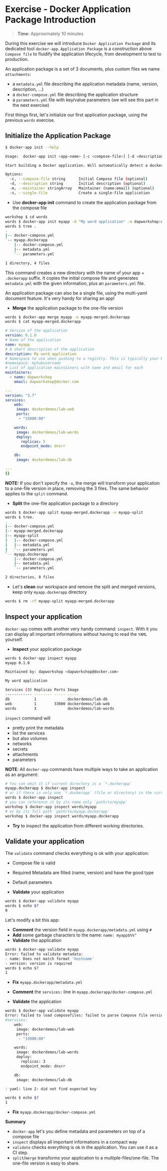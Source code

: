 # Exercise - Docker Application Package Introduction

> **Time**: Approximately 10 minutes

During this exercise we will introduce `Docker Application Package` and its dedicated tool `docker-app`.
`Application Package` is a construction above `Compose file` to fluidify the application lifecycle, from development to test to production.

An application package is a set of 3 documents, plus custom files we name `attachments`:
* a `metadata.yml` file describing the application metadata (name, version, description, ...)
* a `docker-compose.yml` file describing the application structure
* a `parameters.yml` file with key/value parameters (we will see this part in the next exercise)

First things first, let's initialize our first application package, using the previous `words` exercise.

## Initialize the Application Package

```sh
$ docker-app init --help

Usage:  docker-app init <app-name> [-c <compose-file>] [-d <description>] [-m name:email ...] [flags]

Start building a Docker application. Will automatically detect a docker-compose.yml file in the current directory.

Options:
  -c, --compose-file string      Initial Compose file (optional)
  -d, --description string       Initial description (optional)
  -m, --maintainer stringArray   Maintainer (name:email) (optional)
  -s, --single-file              Create a single-file application
```

* Use **docker-app init** command to create the application package from the compose file
```sh
workshop $ cd words
words $ docker-app init myapp -d "My word application" -m dapworkshop:dapworkshop@docker.com
words $ tree .
.
|-- docker-compose.yml
`-- myapp.dockerapp
    |-- docker-compose.yml
    |-- metadata.yml
    `-- parameters.yml

1 directory, 4 files
```

This command creates a new directory with the name of your app + `.dockerapp` suffix. It copies the initial compose file and generates `metadata.yml` with the given information, plus an `parameters.yml` file.

An application package can also be a single file, using the multi-yaml document feature. It's very handy for sharing an app!

* **Merge** the application package to the one-file version

```sh
words $ docker-app merge myapp -o myapp-merged.dockerapp
words $ cat myapp-merged.dockerapp
```
```yaml
# Version of the application
version: 0.1.0
# Name of the application
name: myapp
# A short description of the application
description: My word application
# Namespace to use when pushing to a registry. This is typically your Hub username.
#namespace: myhubusername
# List of application maintainers with name and email for each
maintainers:
  - name: dapworkshop
    email: dapworkshop@docker.com

---
version: "3.7"
services:
    web:
     image: dockerdemos/lab-web
     ports:
      - "33000:80"

    words:
     image: dockerdemos/lab-words
     deploy:
       replicas: 5
       endpoint_mode: dnsrr

    db:
     image: dockerdemos/lab-db

---
{}
```

**NOTE:** If you don't specify the `-o`, the merge will transform your application to a one-file version in place, removing the 3 files. The same behavior applies to the `split` command.

* **Split** the one-file application package to a directory
```sh
words $ docker-app split myapp-merged.dockerapp -o myapp-split
words $ tree.
.
|-- docker-compose.yml
|-- myapp-merged.dockerapp
|-- myapp-split
|   |-- docker-compose.yml
|   |-- metadata.yml
|   `-- parameters.yml
`-- myapp.dockerapp
    |-- docker-compose.yml
    |-- metadata.yml
    `-- parameters.yml

2 directories, 8 files
```

* Let's **clean** our workspace and remove the split and merged versions, keep only `myapp.dockerapp` directory
```sh
words $ rm -rf myapp-split myapp-merged.dockerapp
```

## Inspect your application

`docker-app` comes with another very handy command: `inspect`. With it you can display all important informations without having to read the `YAML` yourself.

* **Inspect** your application package
```sh
words $ docker-app inspect myapp
myapp 0.1.0

Maintained by: dapworkshop <dapworkshop@docker.com>

My word application

Services (3) Replicas Ports Image
------------ -------- ----- -----
db           1              dockerdemos/lab-db
web          1        33000 dockerdemos/lab-web
words        3              dockerdemos/lab-words
```

`inspect` command will
* pretty print the metadata
* list the services
* but also volumes
* networks
* secrets 
* attachments
* parameters

**NOTE**: All `docker-app` commands have multiple ways to take an application as an argument:
```sh
# You can omit it if current directory is a `*.dockerapp`
myapp.dockerapp $ docker-app inspect
# or if there is only one `*.dockerapp` (file or directory) in the current directory
words $ docker-app inspect
# you can reference it by its name only `path/to/myapp`
workshop $ docker-app inspect words/myapp
# or by its full path `path/to/myapp.dockerapp`
workshop $ docker-app inspect words/myapp.dockerapp
```

* **Try** to inspect the application from different working directories.

## Validate your application

The `validate` command checks everything is ok with your application:
* Compose file is valid
* Required Metadata are filled (name, version) and have the good type
* Default parameters

* **Validate** your application
```sh
words $ docker-app validate myapp
words $ echo $?
0
```

Let's modify a bit this app:
* **Comment** the version field in `myapp.dockerapp/metadata.yml` using `#`
* **Add** some garbage characters to the name: `name: myapp$%%^`
* **Validate** the application
```sh
words $ docker-app validate myapp
Error: failed to validate metadata:
- name: Does not match format 'hostname'
- version: version is required
words $ echo $?
1
```
* **Fix** `myapp.dockerapp/metadata.yml`

* **Comment** the `services:` line in `myapp.dockerapp/docker-compose.yml`
* **Validate** the application
```sh
words $ docker-app validate myapp
Error: failed to load composefiles: failed to parse Compose file version: "3.7"
#services:
    web:
     image: dockerdemos/lab-web
     ports:
      - "33000:80"

    words:
     image: dockerdemos/lab-words
     deploy:
       replicas: 3
       endpoint_mode: dnsrr

    db:
     image: dockerdemos/lab-db

: yaml: line 2: did not find expected key

words $ echo $?
1
```
* **Fix** `myapp.dockerapp/docker-compose.yml`

**Summary**
* `docker-app` let's you define metadata and parameters on top of a compose file
* `inspect` displays all important informations in a compact way
* `validate` checks everything is ok in the application. You can use it as a CI step.
* `split`/`merge` transforms your application to a multiple-files/one-file. The one-file version is easy to share.